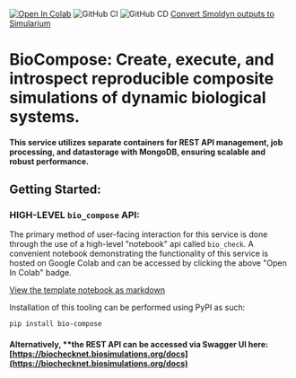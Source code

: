 [![Open In Colab](https://colab.research.google.com/assets/colab-badge.svg)](https://colab.research.google.com/drive/1ip_gEiTvesO4tY2nFrOlZnG90z0Yq-uI#scrollTo=Fzaib0pdVccJ)
![GitHub CI](https://github.com/biosimulators/bio-compose/actions/workflows/ci.yaml/badge.svg)
![GitHub CD](https://github.com/biosimulators/bio-compose/actions/workflows/cd.yaml/badge.svg)
[Convert Smoldyn outputs to Simularium](https://colab.research.google.com/drive/17uMMRq3L3KqRIXnezahM6TtOtJYK8Cu6#scrollTo=6n5Wf58hthFm)
# BioCompose: Create, execute, and introspect reproducible composite simulations of dynamic biological systems.
#### __This service utilizes separate containers for REST API management, job processing, and datastorage with MongoDB, ensuring scalable and robust performance.__

## Getting Started:

### **HIGH-LEVEL `bio_compose` API:**

The primary method of user-facing interaction for this service is done through the use of a high-level "notebook" api called `bio_check`. 
A convenient notebook demonstrating the functionality of this service is hosted on Google Colab and can be accessed by clicking the above "Open In Colab" badge.

[View the template notebook as markdown](docs/verification_api_demo.md)


Installation of this tooling can be performed using PyPI as such:

```bash
pip install bio-compose
```

#### Alternatively, **the REST API can be accessed via Swagger UI here: [https://biochecknet.biosimulations.org/docs](https://biochecknet.biosimulations.org/docs)
